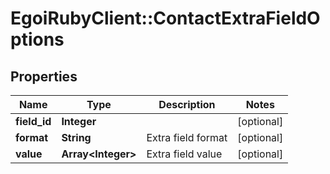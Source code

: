 # EgoiRubyClient::ContactExtraFieldOptions

## Properties
Name | Type | Description | Notes
------------ | ------------- | ------------- | -------------
**field_id** | **Integer** |  | [optional] 
**format** | **String** | Extra field format | [optional] 
**value** | **Array&lt;Integer&gt;** | Extra field value | [optional] 


